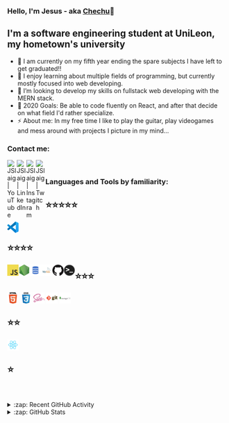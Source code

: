 <!---
JSlaig/JSlaig is a ✨ special ✨ repository because its `README.md` (this file) appears on your GitHub profile.
You can click the Preview link to take a look at your changes.
--->


### Hello, I'm Jesus - aka [Chechu][Website]👋


## I'm a software engineering student at UniLeon, my hometown's university

- 🔭 I am currently on my fifth year ending the spare subjects I have left to get graduated!!
- 🌱 I enjoy learning about multiple fields of programming, but currently mostly focused into web developing.
- 📖 I’m looking to develop my skills on fullstack web developing with the MERN stack.
- 🥅 2020 Goals: Be able to code fluently on React, and after that decide on what field I'd rather specialize.
- ⚡ About me: In my free time I like to play the guitar, play videogames and mess around with projects I picture in my mind...

### Contact me:

[<img align="left" alt="JSlaig | YouTube" width="22px" src="https://cdn.jsdelivr.net/npm/simple-icons@v3/icons/gmail.svg" />][gmail]
[<img align="left" alt="JSlaig | LinkedIn" width="22px" src="https://cdn.jsdelivr.net/npm/simple-icons@v3/icons/linkedin.svg" />][linkedin]
<!--- [<img align="left" alt="JSlaig | Twitter" width="22px" src="https://cdn.jsdelivr.net/npm/simple-icons@v3/icons/twitter.svg" />][twitter] --->
[<img align="left" alt="JSlaig | Instagram" width="22px" src="https://cdn.jsdelivr.net/npm/simple-icons@v3/icons/instagram.svg" />][instagram]
[<img align="left" alt="JSlaig | Twitch" width="22px" src="https://cdn.jsdelivr.net/npm/simple-icons@v3/icons/twitch.svg" />][twitch]

<br />

### Languages and Tools by familiarity:

## ⭐⭐⭐⭐⭐
<img align="left" alt="Visual Studio Code" width="26px" src="https://raw.githubusercontent.com/github/explore/80688e429a7d4ef2fca1e82350fe8e3517d3494d/topics/visual-studio-code/visual-studio-code.png" />
<br />


## ⭐⭐⭐⭐
<img align="left" alt="JavaScript" width="26px" src="https://raw.githubusercontent.com/github/explore/80688e429a7d4ef2fca1e82350fe8e3517d3494d/topics/javascript/javascript.png" />
<img align="left" alt="Node.js" width="26px" src="https://raw.githubusercontent.com/github/explore/80688e429a7d4ef2fca1e82350fe8e3517d3494d/topics/nodejs/nodejs.png" />
<img align="left" alt="SQL" width="26px" src="https://raw.githubusercontent.com/github/explore/80688e429a7d4ef2fca1e82350fe8e3517d3494d/topics/sql/sql.png" />
<img align="left" alt="MySQL" width="26px" src="https://raw.githubusercontent.com/github/explore/80688e429a7d4ef2fca1e82350fe8e3517d3494d/topics/mysql/mysql.png" />
<img align="left" alt="GitHub" width="26px" src="https://raw.githubusercontent.com/github/explore/78df643247d429f6cc873026c0622819ad797942/topics/github/github.png" />
<img align="left" alt="Terminal" width="26px" src="https://raw.githubusercontent.com/github/explore/80688e429a7d4ef2fca1e82350fe8e3517d3494d/topics/terminal/terminal.png" />


## ⭐⭐⭐
<img align="center" alt="HTML5" width="26px" src="https://raw.githubusercontent.com/github/explore/80688e429a7d4ef2fca1e82350fe8e3517d3494d/topics/html/html.png" />
<img align="center" alt="CSS3" width="26px" src="https://raw.githubusercontent.com/github/explore/80688e429a7d4ef2fca1e82350fe8e3517d3494d/topics/css/css.png" />
<img align="center" alt="Sass" width="26px" src="https://raw.githubusercontent.com/github/explore/80688e429a7d4ef2fca1e82350fe8e3517d3494d/topics/sass/sass.png" />
<img align="center" alt="Git" width="26px" src="https://raw.githubusercontent.com/github/explore/80688e429a7d4ef2fca1e82350fe8e3517d3494d/topics/git/git.png" />
<img align="center" alt="MongoDB" width="26px" src="https://raw.githubusercontent.com/github/explore/80688e429a7d4ef2fca1e82350fe8e3517d3494d/topics/mongodb/mongodb.png" />


## ⭐⭐
<img align="center" alt="React" width="26px" src="https://raw.githubusercontent.com/github/explore/80688e429a7d4ef2fca1e82350fe8e3517d3494d/topics/react/react.png" />

## ⭐









<br />
<br />

<details>
  <summary>:zap: Recent GitHub Activity</summary>
  
<!--START_SECTION:activity-->
1. 🗣 Commented on [#2](https://github.com/codeSTACKr/portfolio-sass/issues/2) in [codeSTACKr/portfolio-sass](https://github.com/codeSTACKr/portfolio-sass)
2. ❗️ Closed issue [#2](https://github.com/codeSTACKr/portfolio-sass/issues/2) in [codeSTACKr/portfolio-sass](https://github.com/codeSTACKr/portfolio-sass)
3. ❌ Closed PR [#11](https://github.com/codeSTACKr/free-developer-resources/pull/11) in [codeSTACKr/free-developer-resources](https://github.com/codeSTACKr/free-developer-resources)
4. 🗣 Commented on [#11](https://github.com/codeSTACKr/free-developer-resources/issues/11) in [codeSTACKr/free-developer-resources](https://github.com/codeSTACKr/free-developer-resources)
5. 🎉 Merged PR [#10](https://github.com/codeSTACKr/free-developer-resources/pull/10) in [codeSTACKr/free-developer-resources](https://github.com/codeSTACKr/free-developer-resources)
<!--END_SECTION:activity-->

</details>

<details>
  <summary>:zap: GitHub Stats</summary>

  <img align="left" alt="codeSTACKr's GitHub Stats" src="https://github-readme-stats.codestackr.vercel.app/api?username=codeSTACKr&show_icons=true&hide_border=true" />

</details>

[website]: https://github.com/jsalig00
[gmail]: mailto:jsaligz@gmail.com
[twitch]: https://www.twitch.tv/zer0kmh
<!--- [twitter]: https://twitter.com/JSlaig --->
[instagram]: https://www.instagram.com/jslaig/?hl=es
[linkedin]: https://www.linkedin.com/in/jesús-salinero-guzmán-6bb407225/
